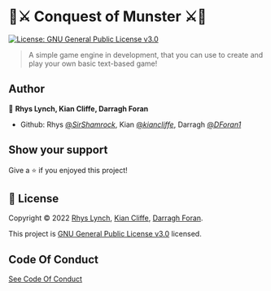 #  🏰⚔️ Conquest of Munster ⚔️🏰
[![License: GNU General Public License v3.0](https://img.shields.io/badge/License-GPL%20v3-yellow)](https://www.gnu.org/licenses/gpl-3.0.en.html)

>A simple game engine in development, that you can use to create and play your own basic text-based game!

## Author

👤 **Rhys Lynch, Kian Cliffe, Darragh Foran**

* Github: Rhys [@_SirShamrock_](https://github.com/SirShamrock), Kian [@_kiancliffe_](https://github.com/kiancliffe), Darragh [@_DForan1_](https://github.com/DForan1)

## Show your support

Give a ⭐️ if you enjoyed this project!


## 📝 License

Copyright © 2022 [Rhys Lynch](https://github.com/SirShamrock), [Kian Cliffe](https://github.com/kiancliffe), [Darragh Foran](https://github.com/DForan1).

This project is [GNU General Public License v3.0](https://www.gnu.org/licenses/gpl-3.0.en.html) licensed.


## Code Of Conduct

[See Code Of Conduct](https://github.com/kiancliffe/Conquest-Of-Munster/blob/main/CODE-OF-CONDUCT.md)

